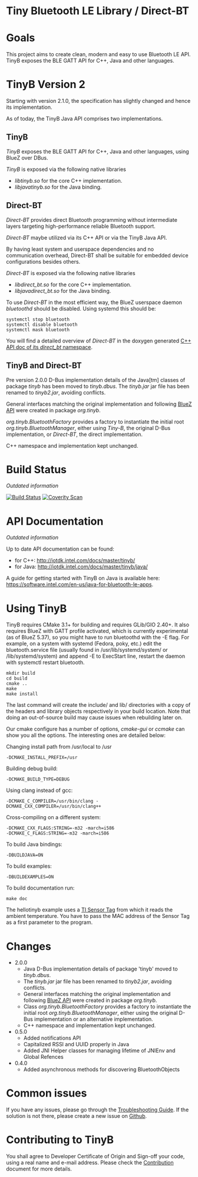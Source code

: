 Tiny Bluetooth LE Library / Direct-BT
=====================================

Goals
============

This project aims to create clean, modern and easy to use Bluetooth LE API.
TinyB exposes the BLE GATT API for C++, Java and other languages.

TinyB Version 2
================

Starting with version 2.1.0, the specification has slightly changed and hence its implementation.

As of today, the TinyB Java API comprises two implementations.

TinyB
-----
*TinyB* exposes the BLE GATT API for C++, Java and other languages, using BlueZ over DBus.

*TinyB* is exposed via the following native libraries
- *libtinyb.so* for the core C++ implementation.
- *libjavatinyb.so* for the Java binding.

Direct-BT
----------
*Direct-BT* provides direct Bluetooth programming without intermediate layers 
targeting high-performance reliable Bluetooth support.

*Direct-BT* maybe utilized via its C++ API or via the TinyB Java API.

By having least system and userspace dependencies and no communication overhead, 
Direct-BT shall be suitable for embedded device configurations besides others.

*Direct-BT* is exposed via the following native libraries
- *libdirect_bt.so* for the core C++ implementation.
- *libjavadirect_bt.so* for the Java binding.

To use *Direct-BT* in the most efficient way, 
the BlueZ userspace daemon *bluetoothd* should be disabled.
Using systemd this should be:

```
systemctl stop bluetooth
systemctl disable bluetooth
systemctl mask bluetooth
```

You will find a detailed overview of *Direct-BT* in the doxygen generated 
[C++ API doc of its *direct_bt* namespace](../../cpp/html/namespacedirect__bt.html#details).


TinyB and Direct-BT
-------------------
Pre version 2.0.0 D-Bus implementation details of the Java[tm] classes
of package *tinyb* has been moved to *tinyb.dbus*.
The *tinyb.jar* jar file has been renamed to *tinyb2.jar*, avoiding conflicts.

General interfaces matching the original implementation 
and following [BlueZ API](http://git.kernel.org/cgit/bluetooth/bluez.git/tree/doc/)
were created in package *org.tinyb*.

*org.tinyb.BluetoothFactory* provides a factory to instantiate the initial root
*org.tinyb.BluetoothManager*, either using *Tiny-B*, the original D-Bus implementation,
or *Direct-BT*, the direct implementation.

C++ namespace and implementation kept unchanged.

Build Status
============

*Outdated information*

[![Build Status](https://travis-ci.org/intel-iot-devkit/tinyb.svg?branch=master)](https://travis-ci.org/intel-iot-devkit/tinyb)
[![Coverity Scan](https://scan.coverity.com/projects/7546/badge.svg)](https://scan.coverity.com/projects/intel-iot-devkit-tinyb)

API Documentation
============

*Outdated information*

Up to date API documentation can be found:
* for C++: http://iotdk.intel.com/docs/master/tinyb/
* for Java: http://iotdk.intel.com/docs/master/tinyb/java/

A guide for getting started with TinyB on Java is available here:
https://software.intel.com/en-us/java-for-bluetooth-le-apps.

Using TinyB
============

TinyB requires CMake 3.1+ for building and requires GLib/GIO 2.40+. It also
requires BlueZ with GATT profile activated, which is currently experimental (as
of BlueZ 5.37), so you might have to run bluetoothd with the -E flag. For
example, on a system with systemd (Fedora, poky, etc.) edit the
bluetooth.service file (usually found in /usr/lib/systemd/system/ or
/lib/systemd/system) and append -E to ExecStart line, restart the daemon with
systemctl restart bluetooth.

~~~~~~~~~~~~~{.sh}
mkdir build
cd build
cmake ..
make
make install
~~~~~~~~~~~~~

The last command will create the include/ and lib/ directories with a copy of
the headers and library objects respectively in your build location. Note that
doing an out-of-source build may cause issues when rebuilding later on.

Our cmake configure has a number of options, *cmake-gui* or *ccmake* can show
you all the options. The interesting ones are detailed below:

Changing install path from /usr/local to /usr
~~~~~~~~~~~~~
-DCMAKE_INSTALL_PREFIX=/usr
~~~~~~~~~~~~~
Building debug build:
~~~~~~~~~~~~~
-DCMAKE_BUILD_TYPE=DEBUG
~~~~~~~~~~~~~
Using clang instead of gcc:
~~~~~~~~~~~~~
-DCMAKE_C_COMPILER=/usr/bin/clang -DCMAKE_CXX_COMPILER=/usr/bin/clang++
~~~~~~~~~~~~~
Cross-compiling on a different system:
~~~~~~~~~~~~~
-DCMAKE_CXX_FLAGS:STRING=-m32 -march=i586
-DCMAKE_C_FLAGS:STRING=-m32 -march=i586
~~~~~~~~~~~~~
To build Java bindings:
~~~~~~~~~~~~~
-DBUILDJAVA=ON
~~~~~~~~~~~~~
To build examples:
~~~~~~~~~~~~~
-DBUILDEXAMPLES=ON
~~~~~~~~~~~~~
To build documentation run: 
~~~~~~~~~~~~~
make doc
~~~~~~~~~~~~~

The hellotinyb example uses a [TI Sensor Tag](http://www.ti.com/ww/en/wireless_connectivity/sensortag2015/?INTC=SensorTag&HQS=sensortag)
from which it reads the ambient temperature. You have to pass the MAC address
of the Sensor Tag as a first parameter to the program.

Changes
============
- 2.0.0
  - Java D-Bus implementation details of package 'tinyb' moved to *tinyb.dbus*.
  - The *tinyb.jar* jar file has been renamed to *tinyb2.jar*, avoiding conflicts.
  - General interfaces matching the original implementation and following [BlueZ API](http://git.kernel.org/cgit/bluetooth/bluez.git/tree/doc/device-api.txt)
were created in package *org.tinyb*.
  - Class *org.tinyb.BluetoothFactory* provides a factory to instantiate the initial root *org.tinyb.BluetoothManager*, either using the original D-Bus implementation or an alternative implementation.
  - C++ namespace and implementation kept unchanged.
- 0.5.0
  - Added notifications API
  - Capitalized RSSI and UUID properly in Java
  - Added JNI Helper classes for managing lifetime of JNIEnv and Global Refences
- 0.4.0 
  - Added asynchronous methods for discovering BluetoothObjects

Common issues
============

If you have any issues, please go through the [Troubleshooting Guide](TROUBLESHOOTING.md). If the solution is not there, please create a new issue on [Github](https://github.com/intel-iot-devkit/tinyb).

Contributing to TinyB
============

You shall agree to Developer Certificate of Origin and Sign-off your code,
using a real name and e-mail address. 
Please check the [Contribution](CONTRIBUTING.md) document for more details.
